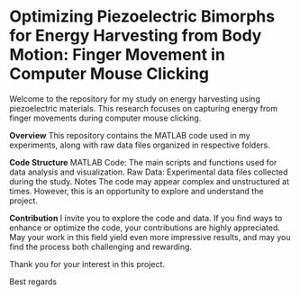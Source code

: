 # Optimizing Piezoelectric Bimorphs for Energy Harvesting from Body Motion: Finger Movement in Computer Mouse Clicking
Welcome to the repository for my study on energy harvesting using piezoelectric materials. This research focuses on capturing energy from finger movements during computer mouse clicking.

**Overview**
This repository contains the MATLAB code used in my experiments, along with raw data files organized in respective folders.

**Code Structure**
MATLAB Code: The main scripts and functions used for data analysis and visualization.
Raw Data: Experimental data files collected during the study.
Notes
The code may appear complex and unstructured at times. However, this is an opportunity to explore and understand the project.

**Contribution**
I invite you to explore the code and data. If you find ways to enhance or optimize the code, your contributions are highly appreciated. May your work in this field yield even more impressive results, and may you find the process both challenging and rewarding.

Thank you for your interest in this project.

Best regards
